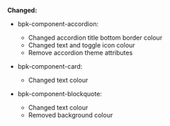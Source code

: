 **Changed:**

- bpk-component-accordion:
  - Changed accordion title bottom border colour
  - Changed text and toggle icon colour
  - Remove accordion theme attributes

- bpk-component-card:
  - Changed text colour

- bpk-component-blockquote:
  - Changed text colour
  - Removed background colour
